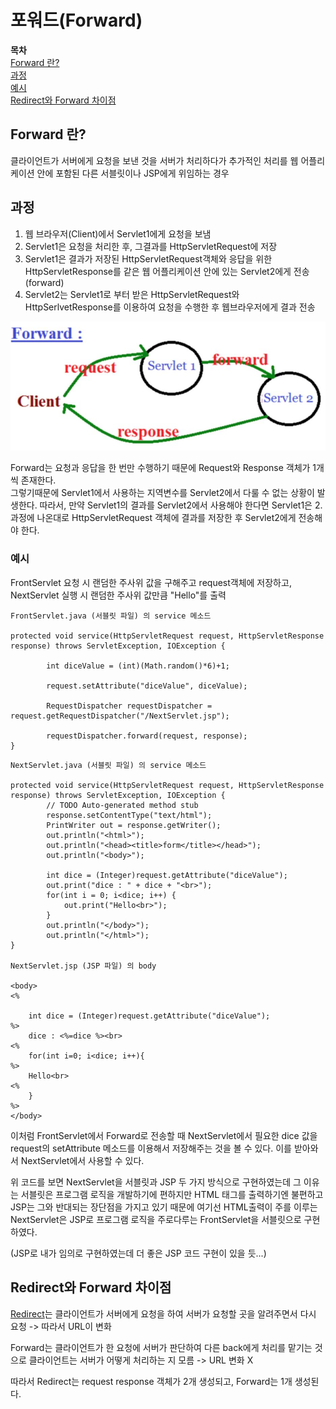 # 포워드(Forward)

**목차**   
[Forward 란?](#forward-란?)  
[과정](#과정)  
[예시](#예시)  
[Redirect와 Forward 차이점](#redirect와-forward-차이점)

## Forward 란?

클라이언트가 서버에게 요청을 보낸 것을 서버가 처리하다가 추가적인 처리를 웹 어플리케이션 안에 포함된 다른 서블릿이나 JSP에게 위임하는 경우

## 과정

1. 웹 브라우저(Client)에서 Servlet1에게 요청을 보냄
2. Servlet1은 요청을 처리한 후, 그결과를 HttpServletRequest에 저장
3. Servlet1은 결과가 저장된 HttpServletRequest객체와 응답을 위한 HttpServletResponse를 같은 웹 어플리케이션 안에 있는 Servlet2에게 전송(forward)
4. Servlet2는 Servlet1로 부터 받은 HttpServletRequest와 HttpSerlvetResponse를 이용하여 요청을 수행한 후 웹브라우저에게 결과 전송

![Forward 과정](/picture/Forward_과정.JPG)

Forward는 요청과 응답을 한 번만 수행하기 때문에 Request와 Response 객체가 1개씩 존재한다.   
그렇기때문에 Servlet1에서 사용하는 지역변수를 Servlet2에서 다룰 수 없는 상황이 발생한다. 따라서, 만약 Servlet1의 결과를 Servlet2에서 사용해야 한다면 Servlet1은 2.과정에 나온대로 HttpServletRequest 객체에 결과를 저장한 후 Servlet2에게 전송해야 한다.

### 예시

FrontServlet 요청 시 랜덤한 주사위 값을 구해주고 request객체에 저장하고, NextServlet 실행 시 랜덤한 주사위 값만큼 "Hello"를 출력

```
FrontServlet.java (서블릿 파일) 의 service 메소드

protected void service(HttpServletRequest request, HttpServletResponse response) throws ServletException, IOException {
    	
    	int diceValue = (int)(Math.random()*6)+1;
    	
    	request.setAttribute("diceValue", diceValue);
    	
    	RequestDispatcher requestDispatcher = request.getRequestDispatcher("/NextServlet.jsp");
    	
    	requestDispatcher.forward(request, response);
}
```

```
NextServlet.java (서블릿 파일) 의 service 메소드

protected void service(HttpServletRequest request, HttpServletResponse response) throws ServletException, IOException {
		// TODO Auto-generated method stub
		response.setContentType("text/html");
		PrintWriter out = response.getWriter();
		out.println("<html>");
		out.println("<head><title>form</title></head>");
		out.println("<body>");
		
		int dice = (Integer)request.getAttribute("diceValue");
		out.print("dice : " + dice + "<br>");
		for(int i = 0; i<dice; i++) {
			out.print("Hello<br>");
		}
		out.println("</body>");
		out.println("</html>");
}

NextServlet.jsp (JSP 파일) 의 body

<body>
<% 

	int dice = (Integer)request.getAttribute("diceValue");
%>
	dice : <%=dice %><br>
<%
	for(int i=0; i<dice; i++){
%>
	Hello<br>
<%
	}
%>
</body>
```

이처럼 FrontServlet에서 Forward로 전송할 때 NextServlet에서 필요한 dice 값을 request의 setAttribute 메소드를 이용해서 저장해주는 것을 볼 수 있다. 이를 받아와서 NextServlet에서 사용할 수 있다.

위 코드를 보면 NextServlet을 서블릿과 JSP 두 가지 방식으로 구현하였는데 그 이유는 서블릿은 프로그램 로직을 개발하기에 편하지만 HTML 태그를 출력하기엔 불편하고 JSP는 그와 반대되는 장단점을 가지고 있기 때문에 여기선 HTML출력이 주를 이루는 NextServlet은 JSP로 프로그램 로직을 주로다루는 FrontServlet을 서블릿으로 구현하였다.

(JSP로 내가 임의로 구현하였는데 더 좋은 JSP 코드 구현이 있을 듯...)


## Redirect와 Forward 차이점

[Redirect](https://github.com/dnwlsrla40/INFO_Repo/blob/master/Redirect.md)는 클라이언트가 서버에게 요청을 하여 서버가 요청할 곳을 알려주면서 다시 요청 -> 따라서 URL이 변화

Forward는 클라이언트가 한 요청에 서버가 판단하여 다른 back에게 처리를 맡기는 것으로 클라이언트는 서버가 어떻게 처리하는 지 모름 -> URL 변화 X

따라서 Redirect는 request response 객체가 2개 생성되고, Forward는 1개 생성된다.